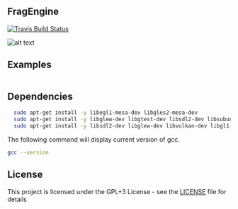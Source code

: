 ## FragEngine ##

[![Travis Build Status](https://travis-ci.org/voldien/fragview.svg?branch=master)](https://travis-ci.org/voldien/fragview)

![alt text](images/front.png)


## Examples

```c

```


## Dependencies ##
 
```bash
  sudo apt-get install -y libegl1-mesa-dev libgles2-mesa-dev
  sudo apt-get install -y libglew-dev libgtest-dev libsdl2-dev libsubunit-dev
  sudo apt-get install -y libsdl2-dev libglew-dev libvulkan-dev libgl1-mesa-dev opencl-headers libzip-dev libfswatch-dev libfreeimage-dev libfswatch-dev libxml2-dev
```
The following command will display current version of gcc.
```bash
gcc --version
```

## License
This project is licensed under the GPL+3 License - see the [LICENSE](LICENSE) file for details
